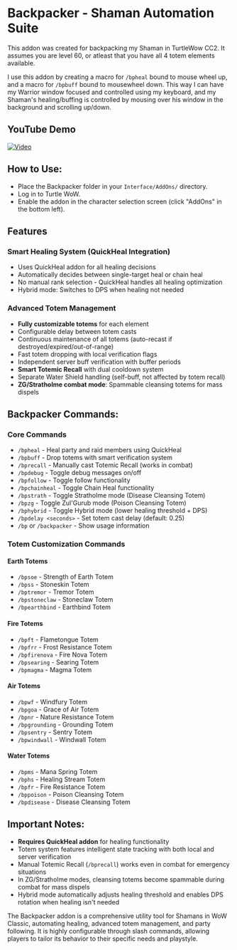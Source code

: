 # Backpacker - Shaman Automation Suite

This addon was created for backpacking my Shaman in TurtleWow CC2. It assumes you are level 60, or atleast that you have all 4 totem elements available.

I use this addon by creating a macro for `/bpheal` bound to mouse wheel up, and a macro for `/bpbuff` bound to mousewheel down. This way I can have my Warrior window focused and controlled using my keyboard, and my Shaman's healing/buffing is controlled by mousing over his window in the background and scrolling up/down.

## YouTube Demo

[![Video](https://img.youtube.com/vi/68p6u27n1M0/0.jpg)](https://youtu.be/68p6u27n1M0)

## How to Use:
- Place the Backpacker folder in your `Interface/AddOns/` directory.
- Log in to Turtle WoW.
- Enable the addon in the character selection screen (click "AddOns" in the bottom left).

## Features

### Smart Healing System (QuickHeal Integration)
- Uses QuickHeal addon for all healing decisions
- Automatically decides between single-target heal or chain heal
- No manual rank selection - QuickHeal handles all healing optimization
- Hybrid mode: Switches to DPS when healing not needed

### Advanced Totem Management
- **Fully customizable totems** for each element
- Configurable delay between totem casts
- Continuous maintenance of all totems (auto-recast if destroyed/expired/out-of-range)
- Fast totem dropping with local verification flags
- Independent server buff verification with buffer periods
- **Smart Totemic Recall** with dual cooldown system
- Separate Water Shield handling (self-buff, not affected by totem recall)
- **ZG/Stratholme combat mode**: Spammable cleansing totems for mass dispels

## Backpacker Commands:

### Core Commands
- `/bpheal` - Heal party and raid members using QuickHeal
- `/bpbuff` - Drop totems with smart verification system
- `/bprecall` - Manually cast Totemic Recall (works in combat)
- `/bpdebug` - Toggle debug messages on/off
- `/bpfollow` - Toggle follow functionality
- `/bpchainheal` - Toggle Chain Heal functionality
- `/bpstrath` - Toggle Stratholme mode (Disease Cleansing Totem)
- `/bpzg` - Toggle Zul'Gurub mode (Poison Cleansing Totem)
- `/bphybrid` - Toggle Hybrid mode (lower healing threshold + DPS)
- `/bpdelay <seconds>` - Set totem cast delay (default: 0.25)
- `/bp` or `/backpacker` - Show usage information

### Totem Customization Commands

#### Earth Totems
- `/bpsoe` - Strength of Earth Totem
- `/bpss` - Stoneskin Totem
- `/bptremor` - Tremor Totem
- `/bpstoneclaw` - Stoneclaw Totem
- `/bpearthbind` - Earthbind Totem

#### Fire Totems
- `/bpft` - Flametongue Totem
- `/bpfrr` - Frost Resistance Totem
- `/bpfirenova` - Fire Nova Totem
- `/bpsearing` - Searing Totem
- `/bpmagma` - Magma Totem

#### Air Totems
- `/bpwf` - Windfury Totem
- `/bpgoa` - Grace of Air Totem
- `/bpnr` - Nature Resistance Totem
- `/bpgrounding` - Grounding Totem
- `/bpsentry` - Sentry Totem
- `/bpwindwall` - Windwall Totem

#### Water Totems
- `/bpms` - Mana Spring Totem
- `/bphs` - Healing Stream Totem
- `/bpfr` - Fire Resistance Totem
- `/bppoison` - Poison Cleansing Totem
- `/bpdisease` - Disease Cleansing Totem

## Important Notes:

- **Requires QuickHeal addon** for healing functionality
- Totem system features intelligent state tracking with both local and server verification
- Manual Totemic Recall (`/bprecall`) works even in combat for emergency situations
- In ZG/Stratholme modes, cleansing totems become spammable during combat for mass dispels
- Hybrid mode automatically adjusts healing threshold and enables DPS rotation when healing isn't needed

The Backpacker addon is a comprehensive utility tool for Shamans in WoW Classic, automating healing, advanced totem management, and party following. It is highly configurable through slash commands, allowing players to tailor its behavior to their specific needs and playstyle.

